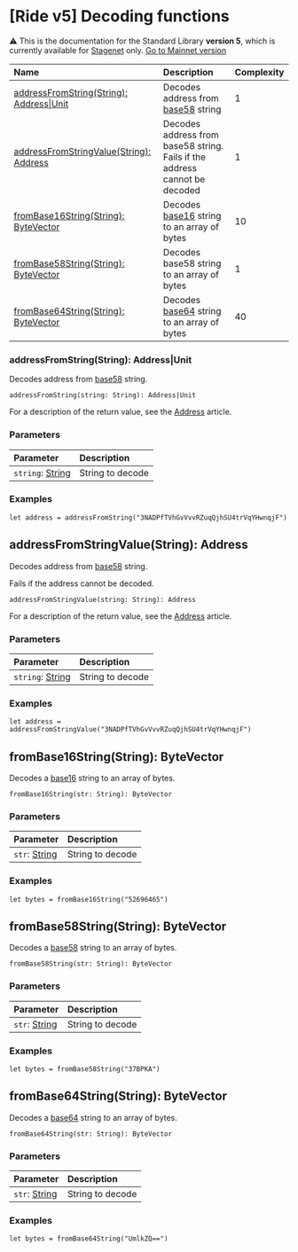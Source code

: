# [Ride v5] Decoding functions

:warning: This is the documentation for the Standard Library **version 5**, which is currently available for [Stagenet](/en/blockchain/blockchain-network/) only. [Go to Mainnet version](/en/ride/functions/built-in-functions/decoding-functions)

| Name | Description | Complexity |
| :--- | :--- | :--- |
| [addressFromString(String): Address&#124;Unit](#address-from-string)| Decodes address from [base58](https://en.bitcoin.it/wiki/Base58Check_encoding) string | 1 |
| [addressFromStringValue(String): Address](#address-from-string-value) | Decodes address from base58 string.<br>Fails if the address cannot be decoded | 1 |
| [fromBase16String(String): ByteVector](#from-base-16-string) | Decodes [base16](https://en.wikipedia.org/wiki/Hexadecimal) string to an array of bytes | 10 |
| [fromBase58String(String): ByteVector](#from-base-58-string) | Decodes base58 string to an array of bytes | 1 |
| [fromBase64String(String): ByteVector](#from-base-64-string)| Decodes [base64](https://en.wikipedia.org/wiki/Base64) string to an array of bytes | 40 |

### addressFromString(String): Address|Unit<a id="address-from-string"></a>

Decodes address from [base58](https://en.bitcoin.it/wiki/Base58Check_encoding) string.

```
addressFromString(string: String): Address|Unit
```

For a description of the return value, see the [Address](/en/ride/v5/structures/common-structures/address) article.

### Parameters

| Parameter | Description |
| :--- | :--- |
| `string`: [String](/en/ride/v5/data-types/string) | String to decode |

### Examples

```ride
let address = addressFromString("3NADPfTVhGvVvvRZuqQjhSU4trVqYHwnqjF")
```

## addressFromStringValue(String): Address <a id="address-from-string-value"></a>

Decodes address from [base58](https://en.bitcoin.it/wiki/Base58Check_encoding) string.

Fails if the address cannot be decoded.

```
addressFromStringValue(string: String): Address
```

For a description of the return value, see the [Address](/en/ride/v5/structures/common-structures/address) article.

### Parameters

| Parameter | Description |
| :--- | :--- |
| `string`: [String](/en/ride/v5/data-types/string) | String to decode |

### Examples

```ride
let address = addressFromStringValue("3NADPfTVhGvVvvRZuqQjhSU4trVqYHwnqjF")
```

## fromBase16String(String): ByteVector<a id="from-base-16-string"></a>

Decodes a [base16](https://en.wikipedia.org/wiki/Hexadecimal) string to an array of bytes.

```
fromBase16String(str: String): ByteVector
```

### Parameters

| Parameter | Description |
| :--- | :--- |
| `str`: [String](/en/ride/v5/data-types/string) | String to decode |

### Examples

```ride
let bytes = fromBase16String("52696465")
```

## fromBase58String(String): ByteVector<a id="from-base-58-string"></a>

Decodes a [base58](https://en.bitcoin.it/wiki/Base58Check_encoding) string to an array of bytes.

```
fromBase58String(str: String): ByteVector
```

### Parameters

| Parameter | Description |
| :--- | :--- |
| `str`: [String](/en/ride/v5/data-types/string) | String to decode |

### Examples

```ride
let bytes = fromBase58String("37BPKA")
```

## fromBase64String(String): ByteVector<a id="from-base-64-string"></a>

Decodes a [base64](https://en.wikipedia.org/wiki/Base64) string to an array of bytes.

```
fromBase64String(str: String): ByteVector
```

### Parameters

| Parameter | Description |
| :--- | :--- |
| `str`: [String](/en/ride/v5/data-types/string) | String to decode |

### Examples

```ride
let bytes = fromBase64String("UmlkZQ==")
```
